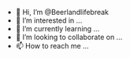- 👋 Hi, I’m @Beerlandlifebreak
- 👀 I’m interested in ...
- 🌱 I’m currently learning ...
- 💞️ I’m looking to collaborate on ...
- 📫 How to reach me ...

<!---
Beerlandlifebreak/Beerlandlifebreak is a ✨ special ✨ repository because its `README.md` (this file) appears on your GitHub profile.
You can click the Preview link to take a look at your changes.
--->
